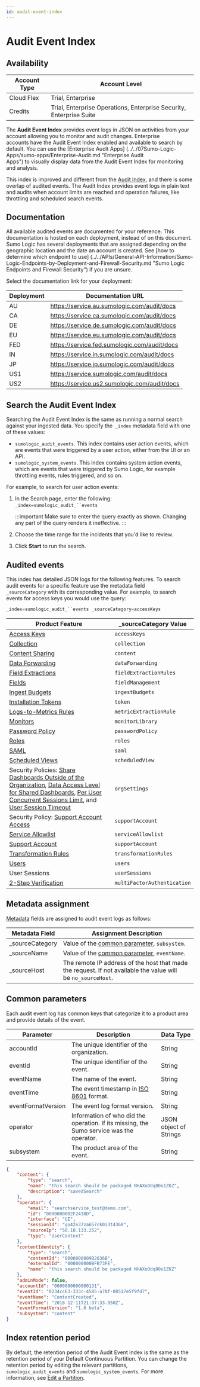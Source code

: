 ```yaml
---
id: audit-event-index
---
```


# Audit Event Index

## Availability

| Account Type | Account Level |
|--|--|
| Cloud Flex | Trial, Enterprise |
| Credits | Trial, Enterprise Operations, Enterprise Security, Enterprise Suite |

The **Audit Event Index** provides event logs in JSON on activities from your account allowing you to monitor and audit changes. Enterprise accounts have the Audit Event Index enabled and available to search by default. You can use the [Enterprise Audit Apps] (../../07Sumo-Logic-Apps/sumo-apps/Enterprise-Audit.md "Enterprise Audit Apps") to visually display data from the Audit Event Index for monitoring and analysis.

This index is improved and different from the [Audit Index](audit-index.md), and there is some overlap of audited events. The Audit Index provides event logs in plain text and audits when account limits are reached and operation failures, like throttling and scheduled search events.

## Documentation 

All available audited events are documented for your reference. This documentation is hosted on each deployment, instead of on this document. Sumo Logic has several deployments that are assigned depending on the geographic location and the date an account is created. See [how to determine which endpoint to use] (../../APIs/General-API-Information/Sumo-Logic-Endpoints-by-Deployment-and-Firewall-Security.md "Sumo Logic Endpoints and Firewall Security") if you are unsure.

Select the documentation link for your deployment:

| Deployment | Documentation URL |
|--|--|
| AU | https://service.au.sumologic.com/audit/docs  |
| CA | https://service.ca.sumologic.com/audit/docs  |
| DE | https://service.de.sumologic.com/audit/docs  |
| EU | https://service.eu.sumologic.com/audit/docs  |
| FED | https://service.fed.sumologic.com/audit/docs |
| IN | https://service.in.sumologic.com/audit/docs  |
| JP | https://service.jp.sumologic.com/audit/docs  |
| US1 | https://service.sumologic.com/audit/docs     |
| US2 | https://service.us2.sumologic.com/audit/docs |

## Search the Audit Event Index

Searching the Audit Event Index is the same as running a normal search against your ingested data. You specify the` _index` metadata field with one of these values: 

* `sumologic_audit_events`. This index contains user action events, which are events that were triggered by a user action, either from the UI or an API.
* `sumologic_system_events`. This index contains system action events, which are events that were triggered by Sumo Logic, for example throttling events, rules triggered, and so on.  

For example, to search for user action events:

1. In the Search page, enter the following: `_index=sumologic_audit_``events`  

    :::important
    Make sure to enter the query exactly as shown. Changing any part of the query renders it ineffective.
    :::

1. Choose the time range for the incidents that you'd like to review.
1. Click **Start** to run the search.

## Audited events

This index has detailed JSON logs for the following features. To search audit events for a specific feature use the metadata field `_sourceCategory` with its corresponding value. For example, to search events for access keys you would use the query:

```sql
_index=sumologic_audit_``events _sourceCategory=accessKeys
```

| Product Feature | \_sourceCategory Value  |
| -- | -- |
| [Access Keys](access-keys.md) | `accessKeys` |
| [Collection](/docs/manage/collection) | `collection` |
| [Content Sharing](/docs/manage/content-sharing) | `content` |
| [Data Forwarding](/docs/manage/data-forwarding) | `dataForwarding` |
| [Field Extractions](/docs/manage/field-extractions) | `fieldExtractionRules` |
| [Fields](../fields.md) | `fieldManagement` |
| [Ingest Budgets](/docs/manage/ingestion-and-volume/ingest-budgets) | `ingestBudgets` |
| [Installation Tokens](installation-tokens.md) | `token` |
| [Logs-to-Metrics Rules](../../metrics/logs-to-metrics.md) | `metricExtractionRule` |
| [Monitors](/docs/alerts/monitors) | `monitorLibrary` |
| [Password Policy](set-password-policy.md) | `passwordPolicy` |
| [Roles](../users-and-roles/roles/create-manage-roles.md) | `roles` |
| [SAML](/docs/manage/security/saml) | `saml` |
| [Scheduled Views](/docs/manage/scheduled-views) | `scheduledView` |
| Security Policies: [Share Dashboards Outside of the Organization](../../dashboards/share-dashboard-outside-org.md), [Data Access Level for Shared Dashboards](data-access-level-shared-dashboards.md), [Per User Concurrent Sessions Limit](set-limit-user-concurrent-sessions.md), and [User Session Timeout](set-max-web-session-timeout.md) | `orgSettings` |
| Security Policy: [Support Account Access](enable-support-account.md) | `supportAccount` |
| [Service Allowlist](create-allowlist-ip-cidr-addresses.md) | `serviceAllowlist` |
| [Support Account](enable-support-account.md) | `supportAccount` |
| [Transformation Rules](../../metrics/metrics-transformation-rules.md) | `transformationRules` |
| [Users](/docs/manage/users-and-roles) | `users` |
| User Sessions | `userSessions` |
| [2-Step Verification](about-2-step-verification.md) | `multiFactorAuthentication` |

## Metadata assignment

[Metadata](../../search/get-started-with-search/search-basics/built-in-metadata.md) fields are assigned to audit event logs as follows:

| Metadata Field | Assignment Description |
| -- | -- |
| \_sourceCategory   | Value of the [common parameter](audit-event-index.md), `subsystem`. |
| \_sourceName | Value of the [common parameter](audit-event-index.md), `eventName`. |
| \_sourceHost | The remote IP address of the host that made the request. If not available the value will be `no_sourceHost`. |

## Common parameters

Each audit event log has common keys that categorize it to a product area and provide details of the event.

| Parameter | Description | Data Type |
| -- | -- | -- |
| accountId | The unique identifier of the organization. | String |
| eventId | The unique identifier of the event. | String |
| eventName | The name of the event. | String |
| eventTime | The event timestamp in [ISO 8601](https://en.wikipedia.org/wiki/ISO_8601) format. | String |
| eventFormatVersion | The event log format version. | String |
| operator | Information of who did the operation. If its missing, the Sumo service was the operator. | JSON object of Strings |
| subsystem | The product area of the event. | String |

```json
{
    "content": {
        "type": "search",
        "name": "this search should be packaged NHAXoOdq80o1ZKZ",
        "description": "savedSearch"
    },
    "operator": {
        "email": "searchservice_test@demo.com",
        "id": "0000000002F2438D",
        "interface": "UI",
        "sessionId": "go42n37za657ck0i3t4368",
        "sourceIp": "50.18.133.252",
        "type": "UserContext"
    },
    "contentIdentity": {
        "type": "search",
        "contentId": "0000000009B2636B",
        "externalId": "000000000BFB73FE",
        "name": "this search should be packaged NHAXoOdq80o1ZKZ"
    },
    "adminMode": false,
    "accountId": "0000000000000131",
    "eventId": "0234cc63-333c-4585-a78f-08517e5f9fd7",
    "eventName": "ContentCreated",
    "eventTime": "2018-12-11T21:37:33.950Z",
    "eventFormatVersion": "1.0 beta",
    "subsystem": "content"
}
```

## Index retention period

By default, the retention period of the Audit Event index is the same as the retention period of your Default Continuous Partition. You can change the retention period by editing the relevant partitions, `sumologic_audit_events` and `sumologic_system_events`. For more information, see [Edit a Partition](../partitions-and-data-tiers/edit-partition.md).
